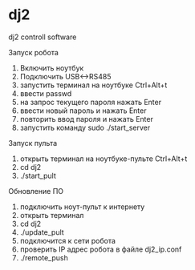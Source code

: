 # dj2
dj2 controll software

Запуск робота
1. Включить ноутбук
2. Подключить USB<->RS485
3. запустить терминал на ноутбуке Ctrl+Alt+t
4. ввести passwd
5. на запрос текущего пароля нажать Enter
6. ввести новый пароль и нажать Enter
7. повторить ввод пароля и нажать Enter
8. запустить команду sudo ./start_server

Запуск пульта
1. открыть терминал на ноутбуке-пульте Ctrl+Alt+t
2. cd dj2
3. ./start_pult

Обновление ПО
1. подключить ноут-пульт к интернету
2. открыть терминал
3. cd dj2
4. ./update_pult
5. подключится к сети робота
6. проверить IP адрес робота в файле dj2_ip.conf
6. ./remote_push
